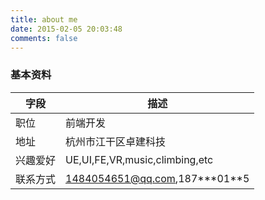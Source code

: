 ```yaml
---
title: about me
date: 2015-02-05 20:03:48
comments: false
---
```


### 基本资料 
字段 | 描述
----|------
职位 | 前端开发
地址 | 杭州市江干区卓建科技
兴趣爱好 | UE,UI,FE,VR,music,climbing,etc  
联系方式 | 1484054651@qq.com,187\*\*\*01\*\*5  
